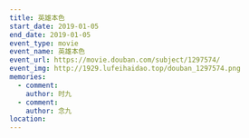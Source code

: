 ```yaml
---
title: 英雄本色
start_date: 2019-01-05
end_date: 2019-01-05
event_type: movie
event_name: 英雄本色
event_url: https://movie.douban.com/subject/1297574/
event_img: http://1929.lufeihaidao.top/douban_1297574.png
memories:
  - comment: 
    author: 时九
  - comment: 
    author: 念九
location: 
---
```


